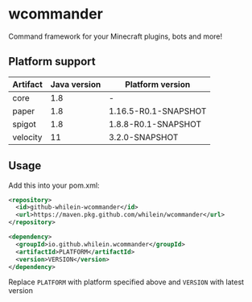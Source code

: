 # wcommander

Command framework for your Minecraft plugins, bots and more!

## Platform support

| Artifact | Java version | Platform version     |
|----------|--------------|----------------------|
| core     | 1.8          | -                    |
| paper    | 1.8          | 1.16.5-R0.1-SNAPSHOT |
| spigot   | 1.8          | 1.8.8-R0.1-SNAPSHOT  |
| velocity | 11           | 3.2.0-SNAPSHOT       |

## Usage

Add this into your pom.xml:
```xml
<repository>
  <id>github-whilein-wcommander</id>
  <url>https://maven.pkg.github.com/whilein/wcommander</url>
</repository>
```

```xml
<dependency>
  <groupId>io.github.whilein.wcommander</groupId>
  <artifactId>PLATFORM</artifactId>
  <version>VERSION</version>
</dependency>
```

Replace `PLATFORM` with platform specified above and `VERSION` with latest version

